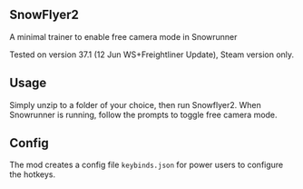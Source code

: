 ## SnowFlyer2

A minimal trainer to enable free camera mode in Snowrunner

Tested on version 37.1 (12 Jun WS+Freightliner Update),  Steam version only.

## Usage

Simply unzip to a folder of your choice, then run Snowflyer2.
When Snowrunner is running, follow the prompts to toggle free camera mode.

## Config

The mod creates a config file `keybinds.json` for power users to configure the hotkeys.